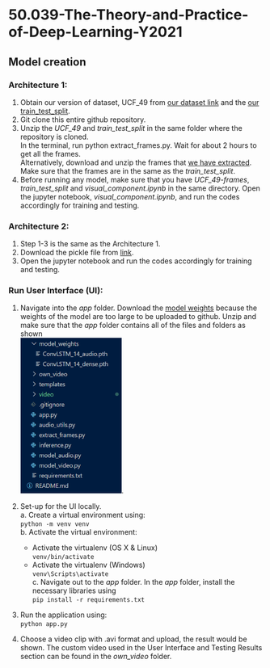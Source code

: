 # 50.039-The-Theory-and-Practice-of-Deep-Learning-Y2021  

## Model creation
### Architecture 1:  
1. Obtain our version of  dataset, UCF_49 from [our dataset link](https://drive.google.com/file/d/18e6TwtREHLS2rLMXBKZx3MBm1JxjzUVF/view?usp=sharing) 
and the [our train_test_split](https://drive.google.com/file/d/1_uBpXEo4Kf2QJYw7D-YO_inn_e1Q-Cuv/view?usp=sharing).  
2. Git clone this entire github repository.
3. Unzip the *UCF_49* and *train_test_split* in the same folder where the repository is cloned. <br> In the terminal, run python extract_frames.py. Wait for about 2 hours to get all the frames. <br>
Alternatively, download and unzip the frames that [we have extracted](https://drive.google.com/file/d/1tjTB_TK53-UtP3l2o7pVMeNhVL_HA7Hz/view?usp=sharing). Make sure that the frames are in the same as the *train_test_split*.
4. Before running any model, make sure that you have *UCF_49-frames*, *train_test_split* and *visual_component.ipynb* in the same directory. Open the jupyter notebook, *visual_component.ipynb*, and run the codes accordingly for training and testing. 


### Architecture 2: 

1. Step 1-3 is the same as the Architecture 1.
2. Download the pickle file from [link](https://drive.google.com/file/d/12wsyIfR8-Ub2CBsOpTQ8-YY1__aKI-oM/view?usp=sharing).
3. Open the jupyter notebook and run the codes accordingly for training and testing. 



### Run User Interface (UI): 
1. Navigate into the *app* folder. Download  the [model weights](https://drive.google.com/file/d/1IfCCIiplXsHxU4x5_tUxLPbtH1-j2noD/view?usp=sharing) because the weights of the model are too large to be uploaded to github. Unzip and make sure that the *app* folder contains all of the files and folders as shown <br> <img src="./app_directory.PNG" width="200">.
2. Set-up for the UI locally.   
  a. Create a virtual environment using:   
    `python -m venv venv`  
  b. Activate the virtual environment:    
    - Activate the virtualenv (OS X & Linux)  
    `venv/bin/activate` 
    - Activate the virtualenv (Windows)  
    `venv\Scripts\activate`  
  c. Navigate out to the *app* folder. In the *app* folder, install the necessary libraries using   
    `pip install -r requirements.txt`

3. Run the application using:   
   `python app.py`
4. Choose a video clip with .avi format and upload, the result would be shown. The custom video used in the User Interface and Testing Results section can be found in the *own_video* folder.


